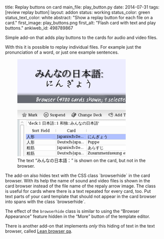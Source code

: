 title: Replay buttons on card
main_file: play_button.py
date: 2014-07-31
tags: [review replay button]
layout: addon
status: working
status_color: green
status_text_color: white
abstract: "Show a replay button for each file on a card."
first_image: play_buttons.png
first_alt: "Flash card with text and play buttons."
ankiweb_id: 498789867

Simple add-on that adds play buttons to the cards for audio and video
files.

With this it is possible to replay individual files. For example just
the pronunciation of a word, or just one example sentences.

<span  class="clear" />
<figure>
<img src="images/browserhide.png" alt="Part of the Anki review window.
Text: みんなの日本語： にんぎょう.  Below part of the Anki card
browser. One line highlighted. Text: 人形; Japanisch-De...; にんぎょう">
<figcaption>The text <q lang="ja">みんなの日本語：</q> is shown on the card,
but not in the browser.</figcaption>
</figure>
The add-on also hides text with the CSS class `browserhide` in the
card browser. With its help the name of sound and video files is shown in
the card browser instead of the file name of the repaly arrow
image. The class is useful for cards where there is a text repeated
for every card, too. Put text  parts of your card template that
should not appear in the card browser into spans with the class `browserhide`.

The effect of the `browserhide` class is similar to using the
<q>Browser Appearance</q> feature hidden in the <q>More</q> button of
the template editor.

There is another add-on that implements *only* this hiding of text in
the text browser, called [Lean browser qa](Lean%20browser%20qa.html).
